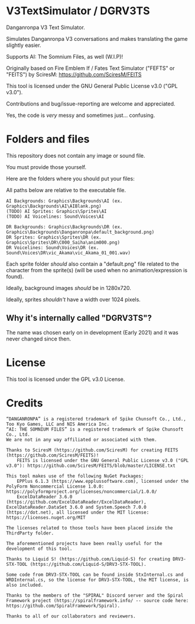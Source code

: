 # V3TextSimulator / DGRV3TS 

Danganronpa V3 Text Simulator.

Simulates Danganronpa V3 conversations and makes translating the game slightly easier.

Supports AI: The Somnium Files, as well (W.I.P)!

Originally based on Fire Emblem If / Fates Text Simulator ("FEFTS" or "FEITS") by SciresM: https://github.com/SciresM/FEITS

This tool is licensed under the GNU General Public License v3.0 ("GPL v3.0").

Contributions and bug/issue-reporting are welcome and appreciated.

Yes, the code is *very* messy and sometimes just... confusing.

# Folders and files

This repository does not contain any image or sound file.

You must provide those yourself.

Here are the folders where you should put your files:

All paths below are relative to the executable file.

	AI Backgrounds: Graphics\Backgrounds\AI (ex. Graphics\Backgrounds\AI\AIBlank.png)
	(TODO) AI Sprites: Graphics\Sprites\AI
	(TODO) AI Voicelines: Sound\Voices\AI

	DR Backgrounds: Graphics\Backgrounds\DR (ex. Graphics\Backgrounds\Danganronpa\default_background.png)
	DR Sprites: Graphics\Sprites\DR (ex. Graphics\Sprites\DR\C000_Saiha\anim000.png)
	DR Voicelines: Sound\Voices\DR (ex. Sound\Voices\DR\vic_Akama\vic_Akama_01_001.wav)

Each sprite folder *should* also contain a "default.png" file related to the character from the sprite(s) (will be used when no animation/expression is found).

Ideally, background images *should* be in 1280x720.

Ideally, sprites *shouldn't* have a width over 1024 pixels.

## Why it's internally called "DGRV3TS"?

The name was chosen early on in development (Early 2021) and it was never changed since then.

# License

This tool is licensed under the GPL v3.0 License.

# Credits

    “DANGANRONPA” is a registered trademark of Spike Chunsoft Co., Ltd., Too Kyo Games, LLC and NIS America Inc.
	“AI: THE SOMNIUM FILES” is a registered trademark of Spike Chunsoft Co., Ltd.
	We are not in any way affiliated or associated with them.
	
	Thanks to SciresM (https://github.com/SciresM) for creating FEITS (https://github.com/SciresM/FEITS)!
		FEITS is licensed under the GNU General Public License v3.0 ("GPL v3.0"): https://github.com/SciresM/FEITS/blob/master/LICENSE.txt
	
	This tool makes use of the following NuGet Packages:
		EPPlus 6.1.3 (https://www.epplussoftware.com), licensed under the PolyForm Noncommercial License 1.0.0: https://polyformproject.org/licenses/noncommercial/1.0.0/
		ExcelDataReader 3.6.0 (https://github.com/ExcelDataReader/ExcelDataReader), ExcelDataReader.DataSet 3.6.0 and System.Speech 7.0.0 (https://dot.net), all licensed under the MIT license: https://licenses.nuget.org/MIT
	
	The licenses related to those tools have been placed inside the ThirdParty folder.
	
	The aforementioned projects have been really useful for the development of this tool.
	
	Thanks to Liquid S! (https://github.com/Liquid-S) for creating DRV3-STX-TOOL (https://github.com/Liquid-S/DRV3-STX-TOOL).
	
	Some code from DRV3-STX-TOOL can be found inside StxInternal.cs and WRDInternal.cs, so the license for DRV3-STX-TOOL, the MIT license, is also included.
	
	Thanks to the members of the "SPIRAL" Discord server and the Spiral Framework project (https://spiralframework.info/ -- source code here: https://github.com/SpiralFramework/Spiral).
	
	Thanks to all of our collaborators and reviewers.